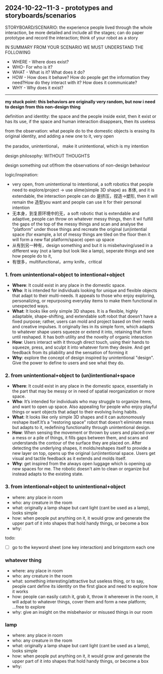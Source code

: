 ## 2024-10-22~11-3 - prototypes and storyboards/scenarios 
STORYBOARD/SCENARIO: the experience people lived through the whole interaction, be more detailed and include all the stages; can do paper prototype and record the interaction; think of your robot as a story <br>

IN SUMMARY FROM YOUR SCENARIO WE MUST UNDERSTAND THE FOLLOWING
- WHERE - Where does exist?
- WHO- For who is it?
- WHAT - What is it? What does it do?
- HOW - How does it behave? How do people get the information they need?How do they interact with it? How does it communicate?
- WHY - Why does it exist?

***

**my stuck point: this behaviors are originally very random, but now i need to design from this non-design thing<br>**

definition and identity: the space and the people inside exist, then it exist or has its use, if the space and human interaction disappears, then its useless

from the observation: what people do to the domestic objects is erasing its original identity, and adding a new one to it, very open

the paradox,  unintentional， make it unintentional, which is my intention 

design philosophy: WITHOUT THOUGHTS

design something out of/from the observations of non-design behaviour

logic/inspiration: 
- very open, from unintentional to intentional, a soft robotics that people need to explore/project
    -> use slime(simple 3D shape) as 本体, and it is extendable, the interaction people can do 是挤压，捏造->塑形, then it will remain the 造型you want and people can use it for their personal intention
- 无本身，到复原环境中的无，a soft robotic that is extendable and adaptive, people can throw on whatever messy things, then it wil fulfill the gaps of the top of the messy things and scan and analyse the "platform" under those things and recreate the original (un)intential space (for example, a lot of messy things are tiled on the floor then it will form a new flat platform/space) open up space
- 从有到另一种有，design something and but it is misbehaving/used in a different way (not a lamp but look like a lamp), seperate things and see how people do to it, 
- 有很多，multifunctional，army knife，critical 

### 1. from unintentional+object to intentional+object
- **Where**: It could exist in any place in the domestic space. 
- **Who**: It is intended for individuals looking for unique and flexible objects that adapt to their multi-needs. It appeals to those who enjoy exploring, personalizing, or repurposing everyday items to make them functional in unexpected ways. 
- **What**: It looks like only simple 3D shapes. It is a flexible, highly adaptable, shape-shifting, and extendable soft robot that doesn’t have a fixed purpose; rather, users can mold and project based on their needs and creative impulses. It originally lies in its simple form, which adapts to whatever shape users squeeze or extend it into, retaining that form until reshaped. It has both utility and the novelty of organic interaction
- **How**: Users interact with it through direct touch, using their hands to squeeze, press, and sculpt it into whatever form they desire. And get feedback from its pliability and the sensation of forming it
- **Why**: explore the concept of design inspired by unintentional "design". Give the power to define to users and see what they do. 

### 2. from unintentional+object to (un)intentional+space
- **Where**: It could exist in any place in the domestic space, essentially in the part that may be messy or in need of spatial reorganization or more space.
- **Who**: It’s intended for individuals who may struggle to organize items, and want to open up space. Also appealing for people who enjoy playful things or want objects that adapt to their evolving living habits.
- **What**: It looks like only simple 3D shapes and it can autonomously reshape itself.It’s a "restoring space" robot that doesn’t eliminate mess but adapts to it, redefining functionality through unintentional design.
- **How**: When sensing the movement or thrown by users and placed over a mess or a pile of things, it fills gaps between them, and scans and understands the contour of the surface they are placed on. After detecting the underlying shapes, it molds/reshapes itself to provide a new layer on top, opens up the original (un)intentional space. Users get visual and tactile feedback as it extends and molds itself.
- **Why**: get inspired from the always open luggage which is opening up new spaces for me. The robotic doesn't aim to clean or organize but instead adapts to the existing state. 

### 3. from intentional+object to unintentional+object
- where: any place in room
- who: any creature in the room
- what: originally a lamp shape but cant light (cant be used as a lamp), looks simple
- how: when people put anything on it, it would grow and generate the upper part of it into shapes that hold handy things, or become a box
- why: 

todo:
- [ ] go to the keyword sheet (one key interaction) and bringstorm each one<br>

### whatever thing
- where: any place in room
- who: any creature in the room
- what: something interesting/attractive but useless thing, or to say, people cant define its identity on the first glace and need to explore how it works
- how: people can easily catch it, grab it, throw it whereever in the room, it will adpat to whatever things, cover them and form a new platform;  ...free to explore
- why: give an insight on the misbehavior or misused things in our room

### lamp
- where: any place in room
- who: any creature in the room
- what: originally a lamp shape but cant light (cant be used as a lamp), looks simple
- how: when people put anything on it, it would grow and generate the upper part of it into shapes that hold handy things, or become a box
- why: 
